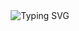 <div align="center">
  <img src="https://readme-typing-svg.herokuapp.com?font=Fira+Code&size=24&duration=4000&pause=1000&color=00FFC2&center=true&vCenter=true&width=435&lines=Hi+there!+I'm+Aditi;Welcome+to+my+GitHub+profile!;Happy+coding!" alt="Typing SVG" />
</div>
